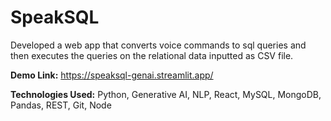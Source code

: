 # SpeakSQL

Developed a web app that converts voice commands to sql queries and then executes the queries on the relational data inputted as CSV file.

**Demo Link:** https://speaksql-genai.streamlit.app/

**Technologies Used:** Python, Generative AI, NLP, React, MySQL, MongoDB, Pandas, REST, Git, Node 
